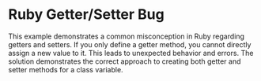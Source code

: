 # Ruby Getter/Setter Bug
This example demonstrates a common misconception in Ruby regarding getters and setters.  If you only define a getter method, you cannot directly assign a new value to it.  This leads to unexpected behavior and errors.  The solution demonstrates the correct approach to creating both getter and setter methods for a class variable.